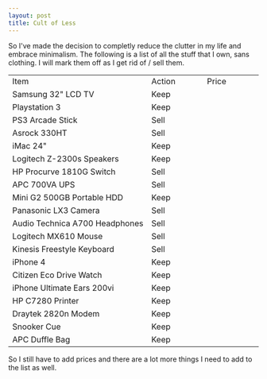```yaml
---
layout: post
title: Cult of Less
---
```


So I've made the decision to completly reduce the clutter in my life and embrace minimalism. The following is a list of all the stuff that I own, sans clothing. I will mark them off as I get rid of / sell them.

<table>
    <tr class="heading" width="400px">
        <td width="50%">Item</td>
        <td width="20%">Action</td>
        <td width="20%">Price</td>
    </tr>
    <tr>
        <td>Samsung 32" LCD TV</td>
        <td>Keep</td>
        <td></td>
    </tr>
    <tr>
        <td>Playstation 3</td>
        <td>Keep</td>
        <td></td>
    </tr>
    <tr>
        <td>PS3 Arcade Stick</td>
        <td>Sell</td>
        <td></td>
    </tr>
    <tr>
        <td>Asrock 330HT</td>
        <td>Sell</td>
        <td></td>
    </tr>
    <tr>
        <td>iMac 24"</td>
        <td>Keep</td>
        <td></td>
    </tr>
    <tr>
        <td>Logitech Z-2300s Speakers</td>
        <td>Keep</td>
        <td></td>
    </tr>
    <tr>
        <td>HP Procurve 1810G Switch</td>
        <td>Sell</td>
        <td></td>
    </tr>
    <tr>
        <td>APC 700VA UPS</td>
        <td>Sell</td>
        <td></td>
    </tr>
    <tr>
        <td>Mini G2 500GB Portable HDD</td>
        <td>Keep</td>
        <td></td>
    </tr>
    <tr>
        <td>Panasonic LX3 Camera</td>
        <td>Sell</td>
        <td></td>
    </tr>
    <tr>
        <td>Audio Technica A700 Headphones</td>
        <td>Sell</td>
        <td></td>
    </tr>
    <tr>
        <td>Logitech MX610 Mouse</td>
        <td>Sell</td>
        <td></td>
    </tr>
    <tr>
        <td>Kinesis Freestyle Keyboard</td>
        <td>Sell</td>
        <td></td>
    </tr>
    <tr>
        <td>iPhone 4</td>
        <td>Keep</td>
        <td></td>
    </tr>
    <tr>
        <td>Citizen Eco Drive Watch</td>
        <td>Keep</td>
        <td></td>
    </tr>
    <tr>
        <td>iPhone Ultimate Ears 200vi</td>
        <td>Keep</td>
        <td></td>
    </tr>
    <tr>
        <td>HP C7280 Printer</td>
        <td>Keep</td>
        <td></td>
    </tr>
    <tr>
        <td>Draytek 2820n Modem</td>
        <td>Keep</td>
        <td></td>
    </tr>
    <tr>
        <td>Snooker Cue</td>
        <td>Keep</td>
        <td></td>
    </tr>
    <tr>
        <td>APC Duffle Bag</td>
        <td>Keep</td>
        <td></td>
    </tr>
</table>

So I still have to add prices and there are a lot more things I need to add to the list as well.
